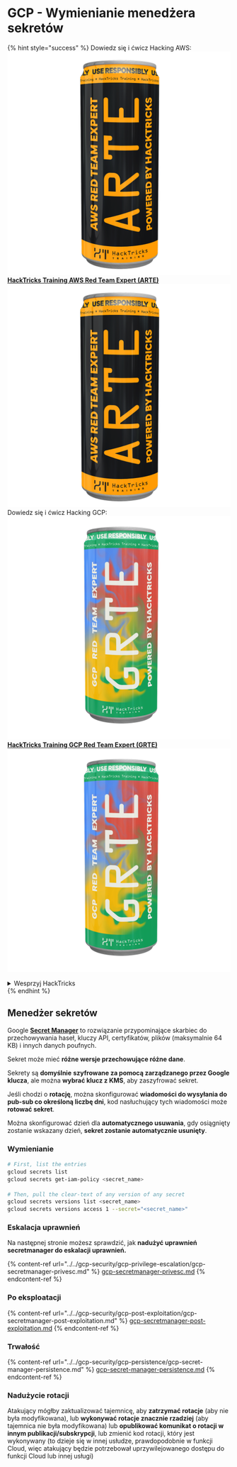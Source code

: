# GCP - Wymienianie menedżera sekretów

{% hint style="success" %}
Dowiedz się i ćwicz Hacking AWS:<img src="/.gitbook/assets/image.png" alt="" data-size="line">[**HackTricks Training AWS Red Team Expert (ARTE)**](https://training.hacktricks.xyz/courses/arte)<img src="/.gitbook/assets/image.png" alt="" data-size="line">\
Dowiedz się i ćwicz Hacking GCP: <img src="/.gitbook/assets/image (2).png" alt="" data-size="line">[**HackTricks Training GCP Red Team Expert (GRTE)**<img src="/.gitbook/assets/image (2).png" alt="" data-size="line">](https://training.hacktricks.xyz/courses/grte)

<details>

<summary>Wesprzyj HackTricks</summary>

* Sprawdź [**plany subskrypcyjne**](https://github.com/sponsors/carlospolop)!
* **Dołącz do** 💬 [**Grupy Discord**](https://discord.gg/hRep4RUj7f) lub [**grupy telegramowej**](https://t.me/peass) lub **śledź** nas na **Twitterze** 🐦 [**@hacktricks\_live**](https://twitter.com/hacktricks\_live)**.**
* **Udostępnij sztuczki hakerskie, przesyłając PR-y do** [**HackTricks**](https://github.com/carlospolop/hacktricks) i [**HackTricks Cloud**](https://github.com/carlospolop/hacktricks-cloud) repozytoriów na GitHubie.

</details>
{% endhint %}

## Menedżer sekretów

Google [**Secret Manager**](https://cloud.google.com/solutions/secrets-management/) to rozwiązanie przypominające skarbiec do przechowywania haseł, kluczy API, certyfikatów, plików (maksymalnie 64 KB) i innych danych poufnych.

Sekret może mieć **różne wersje przechowujące różne dane**.

Sekrety są **domyślnie** **szyfrowane za pomocą zarządzanego przez Google klucza**, ale można **wybrać klucz z KMS**, aby zaszyfrować sekret.

Jeśli chodzi o **rotację**, można skonfigurować **wiadomości do wysyłania do pub-sub co określoną liczbę dni**, kod nasłuchujący tych wiadomości może **rotować sekret**.

Można skonfigurować dzień dla **automatycznego usuwania**, gdy osiągnięty zostanie wskazany dzień, **sekret zostanie automatycznie usunięty**.

### Wymienianie
```bash
# First, list the entries
gcloud secrets list
gcloud secrets get-iam-policy <secret_name>

# Then, pull the clear-text of any version of any secret
gcloud secrets versions list <secret_name>
gcloud secrets versions access 1 --secret="<secret_name>"
```
### Eskalacja uprawnień

Na następnej stronie możesz sprawdzić, jak **nadużyć uprawnień secretmanager do eskalacji uprawnień.**

{% content-ref url="../../gcp-security/gcp-privilege-escalation/gcp-secretmanager-privesc.md" %}
[gcp-secretmanager-privesc.md](../../gcp-security/gcp-privilege-escalation/gcp-secretmanager-privesc.md)
{% endcontent-ref %}

### Po eksploatacji

{% content-ref url="../../gcp-security/gcp-post-exploitation/gcp-secretmanager-post-exploitation.md" %}
[gcp-secretmanager-post-exploitation.md](../../gcp-security/gcp-post-exploitation/gcp-secretmanager-post-exploitation.md)
{% endcontent-ref %}

### Trwałość

{% content-ref url="../../gcp-security/gcp-persistence/gcp-secret-manager-persistence.md" %}
[gcp-secret-manager-persistence.md](../../gcp-security/gcp-persistence/gcp-secret-manager-persistence.md)
{% endcontent-ref %}

### Nadużycie rotacji

Atakujący mógłby zaktualizować tajemnicę, aby **zatrzymać rotacje** (aby nie była modyfikowana), lub **wykonywać rotacje znacznie rzadziej** (aby tajemnica nie była modyfikowana) lub **opublikować komunikat o rotacji w innym publikacji/subskrypcji**, lub zmienić kod rotacji, który jest wykonywany (to dzieje się w innej usłudze, prawdopodobnie w funkcji Cloud, więc atakujący będzie potrzebował uprzywilejowanego dostępu do funkcji Cloud lub innej usługi)
